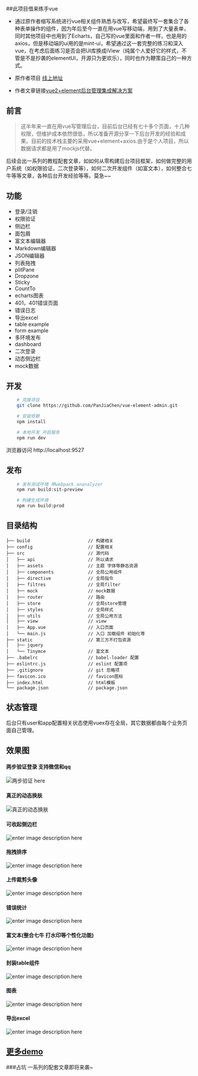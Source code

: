 ##此项目借来练手vue
 * 通过原作者缩写系统进行vue相关组件熟悉与改写，希望最终写一套集合了各种表单操作的组件，因为年后至今一直在用vue写移动端，用到了大量表单，同时其他项目中也用到了Echarts，自己写的vue里面和作者一样，也是用的axios，但是移动端的ui用的是mint-ui，希望通过这一套完整的练习和深入vue，在考虑后面练习是否会把UI库换成iView（纯属个人爱好它的样式，不管是不是抄袭的elementUI，开源只为更欢乐），同时也作为鞭策自己的一种方式。
 
* 原作者项目 [线上地址](http://panjiachen.github.io/vue-element-admin)
* 作者文章链接[vue2+element后台管理集成解决方案](https://segmentfault.com/a/1190000009188689)
## 前言
> 这半年来一直在用vue写管理后台，目前后台已经有七十多个页面，十几种权限，但维护成本依然很低，所以准备开源分享一下后台开发的经验和成果。目前的技术栈主要的采用vue+element+axios.由于是个人项目，所以数据请求都是用了mockjs代替。

后续会出一系列的教程配套文章，如如何从零构建后台项目框架，如何做完整的用户系统（如权限验证，二次登录等），如何二次开发组件（如富文本），如何整合七牛等等文章，各种后台开发经验等等。莫急~~

## 功能
- 登录/注销
- 权限验证
- 侧边栏
- 面包屑
- 富文本编辑器
- Markdown编辑器
- JSON编辑器
- 列表拖拽
- plitPane
- Dropzone
- Sticky
- CountTo
- echarts图表
- 401，401错误页面
- 错误日志
- 导出excel
- table example
- form example
- 多环境发布
- dashboard
- 二次登录
- 动态侧边栏
- mock数据


## 开发
```bash
    # 克隆项目
    git clone https://github.com/PanJiaChen/vue-element-admin.git

    # 安装依赖
    npm install

    # 本地开发 开启服务
    npm run dev
```
浏览器访问 http://localhost:9527

## 发布
```bash
    # 发布测试环境 带webpack ananalyzer
    npm run build:sit-preview

    # 构建生成环境
    npm run build:prod
```

## 目录结构
```shell
├── build                      // 构建相关  
├── config                     // 配置相关
├── src                        // 源代码
│   ├── api                    // 所以请求
│   ├── assets                 // 主题 字体等静态资源
│   ├── components             // 全局公用组件
│   ├── directive              // 全局指令
│   ├── filtres                // 全局filter
│   ├── mock                   // mock数据
│   ├── router                 // 路由
│   ├── store                  // 全局store管理
│   ├── styles                 // 全局样式
│   ├── utils                  // 全局公用方法
│   ├── view                   // view
│   ├── App.vue                // 入口页面
│   └── main.js                // 入口 加载组件 初始化等
├── static                     // 第三方不打包资源
│   ├── jquery
│   └── Tinymce                // 富文本
├── .babelrc                   // babel-loader 配置
├── eslintrc.js                // eslint 配置项
├── .gitignore                 // git 忽略项
├── favicon.ico                // favicon图标
├── index.html                 // html模板
└── package.json               // package.json

```

## 状态管理
后台只有user和app配置相关状态使用vuex存在全局，其它数据都由每个业务页面自己管理。


## 效果图

#### 两步验证登录 支持微信和qq

![两步验证 here](https://github.com/PanJiaChen/vue-element-admin/blob/master/gifs/2login.gif)

#### 真正的动态换肤

![真正的动态换肤](https://github.com/PanJiaChen/vue-element-admin/blob/master/gifs/theme.gif)<br />



#### 可收起侧边栏

![enter image description here](https://github.com/PanJiaChen/vue-element-admin/blob/master/gifs/leftmenu.gif)

#### 拖拽排序

![enter image description here](https://github.com/PanJiaChen/vue-element-admin/blob/master/gifs/order.gif)



#### 上传裁剪头像

![enter image description here](https://github.com/PanJiaChen/vue-element-admin/blob/master/gifs/uploadAvatar.gif)



#### 错误统计

![enter image description here](https://github.com/PanJiaChen/vue-element-admin/blob/master/gifs/errorlog.gif)

#### 富文本(整合七牛 打水印等个性化功能)

![enter image description here](https://github.com/PanJiaChen/vue-element-admin/blob/master/gifs/editor.gif)

#### 封装table组件

![enter image description here](https://github.com/PanJiaChen/vue-element-admin/blob/master/gifs/table.gif)

#### 图表

![enter image description here](https://github.com/PanJiaChen/vue-element-admin/blob/master/gifs/echarts.gif)

#### 导出excel

![enter image description here](https://github.com/PanJiaChen/vue-element-admin/blob/master/gifs/excel.png)


## [更多demo](http://panjiachen.github.io/vue-element-admin)


###占坑
一系列的配套文章即将来袭~
